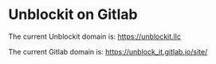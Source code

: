 # Unblockit on Gitlab

The current Unblockit domain is: https://unblockit.llc

The current Gitlab domain is: https://unblock_it.gitlab.io/site/
